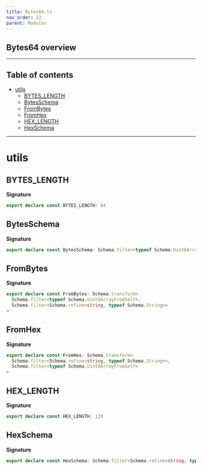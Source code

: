 ```yaml
---
title: Bytes64.ts
nav_order: 22
parent: Modules
---
```


## Bytes64 overview

---

<h2 class="text-delta">Table of contents</h2>

- [utils](#utils)
  - [BYTES_LENGTH](#bytes_length)
  - [BytesSchema](#bytesschema)
  - [FromBytes](#frombytes)
  - [FromHex](#fromhex)
  - [HEX_LENGTH](#hex_length)
  - [HexSchema](#hexschema)

---

# utils

## BYTES_LENGTH

**Signature**

```ts
export declare const BYTES_LENGTH: 64
```

## BytesSchema

**Signature**

```ts
export declare const BytesSchema: Schema.filter<typeof Schema.Uint8ArrayFromSelf>
```

## FromBytes

**Signature**

```ts
export declare const FromBytes: Schema.transform<
  Schema.filter<typeof Schema.Uint8ArrayFromSelf>,
  Schema.filter<Schema.refine<string, typeof Schema.String>>
>
```

## FromHex

**Signature**

```ts
export declare const FromHex: Schema.transform<
  Schema.filter<Schema.refine<string, typeof Schema.String>>,
  Schema.filter<typeof Schema.Uint8ArrayFromSelf>
>
```

## HEX_LENGTH

**Signature**

```ts
export declare const HEX_LENGTH: 128
```

## HexSchema

**Signature**

```ts
export declare const HexSchema: Schema.filter<Schema.refine<string, typeof Schema.String>>
```
